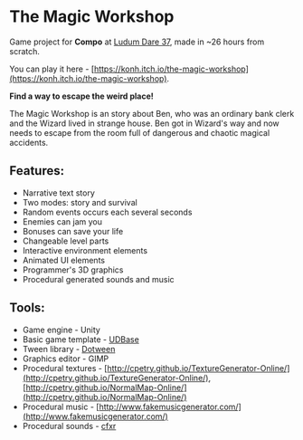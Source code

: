 # The Magic Workshop
Game project for **Compo** at [Ludum Dare 37](https://ldjam.com), made in ~26 hours from scratch.

You can play it here - [https://konh.itch.io/the-magic-workshop](https://konh.itch.io/the-magic-workshop).

**Find a way to escape the weird place!**

The Magic Workshop is an story about Ben, who was an ordinary bank clerk and the Wizard lived in strange house. Ben got in Wizard's way and now needs to escape from the room full of dangerous and chaotic magical accidents. 

## Features:

- Narrative text story
- Two modes: story and survival
- Random events occurs each several seconds
- Enemies can jam you
- Bonuses can save your life
- Сhangeable level parts
- Interactive environment elements
- Animated UI elements
- Programmer's 3D graphics
- Procedural generated sounds and music

## Tools:

- Game engine - Unity
- Basic game template - [UDBase](https://github.com/KonH/UDBase)
- Tween library - [Dotween](https://github.com/Demigiant/dotween)
- Graphics editor - GIMP
- Procedural textures - [http://cpetry.github.io/TextureGenerator-Online/](http://cpetry.github.io/TextureGenerator-Online/), [http://cpetry.github.io/NormalMap-Online/](http://cpetry.github.io/NormalMap-Online/)
- Procedural music - [http://www.fakemusicgenerator.com/](http://www.fakemusicgenerator.com/)
- Procedural sounds - [cfxr](http://thirdcog.eu/apps/cfxr) 
